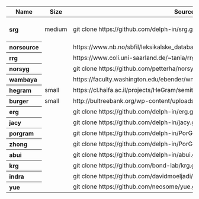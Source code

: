 <table>
  <thead>
    <tr>
      <th>Name</th>
      <th>Size</th>
      <th>Source</th>
      <th>Treebank</th>
    </tr>
  </thead>
  <tbody>
    <tr>
      <th align='left'>srg</th>
      <td>medium</td>
      <td>git clone https://github.com/delph-in/srg.git</td>
      <td>wget https://github.com/delph-in/srg/releases/download/v0.3.6/0.3.6-release.zip</td>
    </tr>
    <tr>
      <th align='left'>norsource</th>
      <td></td>
      <td>https://www.nb.no/sbfil/leksikalske_databaser/20140619_norsource_1.0.tar.gz</td>
      <td></td>
    </tr>
    <tr>
      <th align='left'>rrg</th>
      <td></td>
      <td>https://www.coli.uni-saarland.de/~tania/rrg/rrg-20110615.tgz</td>
      <td></td>
    </tr>
    <tr>
      <th align='left'>norsyg</th>
      <td></td>
      <td>git clone https://github.com/petterha/norsyg.git</td>
      <td></td>
    </tr>
    <tr>
      <th align='left'>wambaya</th>
      <td></td>
      <td>https://faculty.washington.edu/ebender/wmb/wmb.tgz</td>
      <td></td>
    </tr>
    <tr>
      <th align='left'>hegram</th>
      <td>small</td>
      <td>https://cl.haifa.ac.il/projects/HeGram/semitic_grammar2-master.zip</td>
      <td></td>
    </tr>
    <tr>
      <th align='left'>burger</th>
      <td>small</td>
      <td>http://bultreebank.org/wp-content/uploads/2017/11/bg.zip</td>
      <td></td>
    </tr>
    <tr>
      <th align='left'>erg</th>
      <td></td>
      <td>git clone https://github.com/delph-in/erg.git</td>
      <td></td>
    </tr>
    <tr>
      <th align='left'>jacy</th>
      <td></td>
      <td>git clone https://github.com/delph-in/jacy.git</td>
      <td></td>
    </tr>
    <tr>
      <th align='left'>porgram</th>
      <td></td>
      <td>git clone https://github.com/delph-in/PorGram.git</td>
      <td></td>
    </tr>
    <tr>
      <th align='left'>zhong</th>
      <td></td>
      <td>git clone https://github.com/delph-in/PorGram.git</td>
      <td></td>
    </tr>
    <tr>
      <th align='left'>abui</th>
      <td></td>
      <td>git clone https://github.com/delph-in/abui.git</td>
      <td></td>
    </tr>
    <tr>
      <th align='left'>krg</th>
      <td></td>
      <td>git clone https://github.com/bond-lab/krg.git</td>
      <td></td>
    </tr>
    <tr>
      <th align='left'>indra</th>
      <td></td>
      <td>git clone https://github.com/davidmoeljadi/INDRA.git</td>
      <td></td>
    </tr>
    <tr>
      <th align='left'>yue</th>
      <td></td>
      <td>git clone https://github.com/neosome/yue.git</td>
      <td></td>
    </tr>
  </tbody>
</table>
